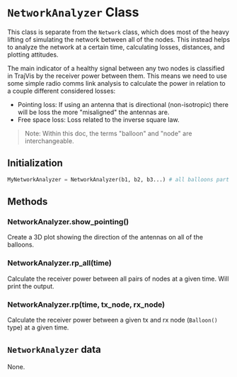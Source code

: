 # `NetworkAnalyzer` Class

This class is separate from the `Network` class, which does most of the heavy lifting of simulating the network between all of the nodes. This instead helps to analyze the network at a certain time, calculating losses, distances, and plotting attitudes.

The main indicator of a healthy signal between any two nodes is classified in TrajVis by the receiver power between them. This means we need to use some simple radio comms link analysis to calculate the power in relation to a couple different considered losses: 

- Pointing loss: If using an antenna that is directional (non-isotropic) there will be loss the more "misaligned" the antennas are.
- Free space loss: Loss related to the inverse square law.

> Note: Within this doc, the terms "balloon" and "node" are interchangeable.

## Initialization

```py
MyNetworkAnalyzer = NetworkAnalyzer(b1, b2, b3...) # all balloons part of the network 
```

## Methods

### NetworkAnalyzer.show_pointing()

Create a 3D plot showing the direction of the antennas on all of the balloons.

### NetworkAnalyzer.rp_all(time)

Calculate the receiver power between all pairs of nodes at a given time. Will print the output.

### NetworkAnalyzer.rp(time, tx_node, rx_node)

Calculate the receiver power between a given tx and rx node (`Balloon()` type) at a given time.

## `NetworkAnalyzer` data

None.